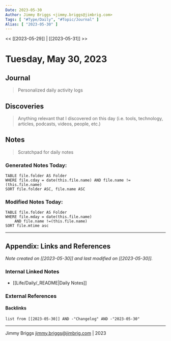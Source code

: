 ```yaml
---
Date: 2023-05-30
Author: Jimmy Briggs <jimmy.briggs@jimbrig.com>
Tags: [ "#Type/Daily", "#Topic/Journal" ]
Alias: [ "2023-05-30" ]
---
```


<< [[2023-05-29]] | [[2023-05-31]] >>

# Tuesday, May 30, 2023

## Journal

> Personalized daily activity logs

## Discoveries

> Anything relevant that I discovered on this day (i.e. tools, technology, articles, podcasts, videos, people, etc.)

## Notes

> Scratchpad for daily notes

### Generated Notes Today:

```dataview
TABLE file.folder AS Folder 
WHERE file.cday = date(this.file.name) AND file.name !=(this.file.name) 
SORT file.folder ASC, file.name ASC
```

### Modified Notes Today:

```dataview
TABLE file.folder AS Folder
WHERE file.mday = date(this.file.name) 
	AND file.name !=(this.file.name)
SORT file.mtime asc
```

***

## Appendix: Links and References

*Note created on [[2023-05-30]] and last modified on [[2023-05-30]].*

### Internal Linked Notes

- [[Life/Daily/_README|Daily Notes]]

### External References

#### Backlinks

```dataview
list from [[2023-05-30]] AND -"Changelog" AND -"2023-05-30"
```


***

Jimmy Briggs <jimmy.briggs@jimbrig.com> | 2023